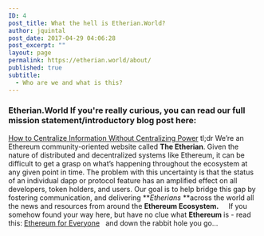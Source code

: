 ```yaml
---
ID: 4
post_title: What the hell is Etherian.World?
author: jquintal
post_date: 2017-04-29 04:06:28
post_excerpt: ""
layout: page
permalink: https://etherian.world/about/
published: true
subtitle:
  - Who are we and what is this?
---
```

### Etherian.World If you're really curious, you can read our full mission statement/introductory blog post here: 

[How to Centralize Information Without Centralizing Power][1] tl;dr We’re an Ethereum community-oriented website called **The Etherian**. Given the nature of distributed and decentralized systems like Ethereum, it can be difficult to get a grasp on what’s happening throughout the ecosystem at any given point in time. The problem with this uncertainty is that the status of an individual dapp or protocol feature has an amplified effect on all developers, token holders, and users. Our goal is to help bridge this gap by fostering communication, and delivering ***Etherians* **across the world all the news and resources from around the **Ethereum Ecosystem.**     If you somehow found your way here, but have no clue what **Ethereum** is - read this: [Ethereum for Everyone][2]   and down the rabbit hole you go...

 [1]: https://medium.com/etherian/how-to-centralize-information-without-centralizing-power-ae36d41020f4
 [2]: https://medium.com/@Ethereum_AI/ethereum-for-everyone-2846efa35815
